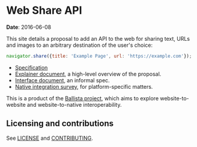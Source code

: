 # Web Share API

**Date**: 2016-06-08

This site details a proposal to add an API to the web for sharing text, URLs and
images to an arbitrary destination of the user's choice:

```js
navigator.share({title: 'Example Page', url: 'https://example.com'});
```
* [Specification](https://wicg.github.io/web-share/)
* [Explainer document](docs/explainer.md), a high-level overview of the proposal.
* [Interface document](docs/interface.md), an informal spec.
* [Native integration survey](docs/native.md), for platform-specific matters.

This is a product of the [Ballista
project](https://github.com/chromium/ballista), which aims to explore
website-to-website and website-to-native interoperability.

## Licensing and contributions

See [LICENSE](LICENSE.md) and [CONTRIBUTING](CONTRIBUTING.md).
